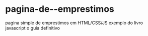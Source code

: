 # pagina-de--emprestimos
pagina simple de emprestimos em HTML/CSS/JS exemplo do livro javascript o guia definitivo
